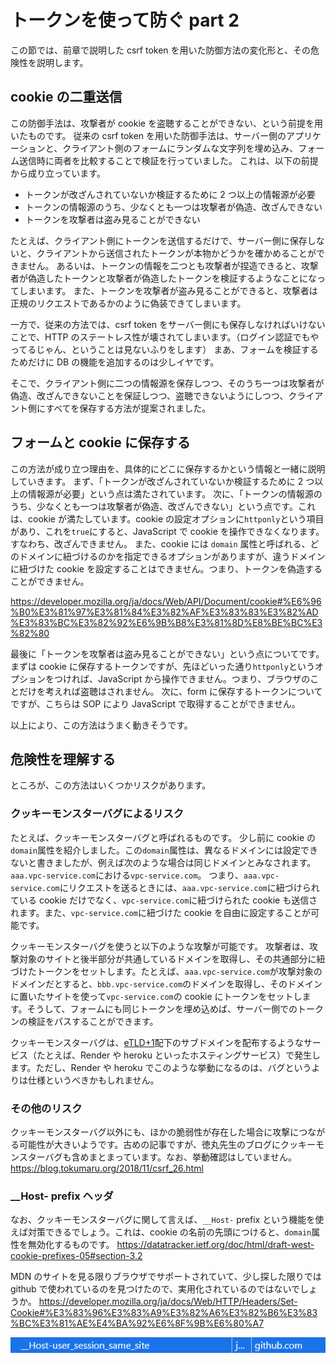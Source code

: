 # トークンを使って防ぐ part 2

この節では、前章で説明した csrf token を用いた防御方法の変化形と、その危険性を説明します。

## cookie の二重送信

この防御手法は、攻撃者が cookie を盗聴することができない、という前提を用いたものです。
従来の csrf token を用いた防御手法は、サーバー側のアプリケーションと、クライアント側のフォームにランダムな文字列を埋め込み、フォーム送信時に両者を比較することで検証を行っていました。
これは、以下の前提から成り立っています。

- トークンが改ざんされていないか検証するために 2 つ以上の情報源が必要
- トークンの情報源のうち、少なくとも一つは攻撃者が偽造、改ざんできない
- トークンを攻撃者は盗み見ることができない

たとえば、クライアント側にトークンを送信するだけで、サーバー側に保存しないと、クライアントから送信されたトークンが本物かどうかを確かめることができません。
あるいは、トークンの情報を二つとも攻撃者が捏造できると、攻撃者が偽造したトークンと攻撃者が偽造したトークンを検証するようなことになってしまいます。
また、トークンを攻撃者が盗み見ることができると、攻撃者は正規のリクエストであるかのように偽装できてしまいます。

一方で、従来の方法では、csrf token をサーバー側にも保存しなければいけないことで、HTTP のステートレス性が壊されてしまいます。（ログイン認証でもやってるじゃん、ということは見ないふりをします）
まあ、フォームを検証するためだけに DB の機能を追加するのは少しイヤです。

そこで、クライアント側に二つの情報源を保存しつつ、そのうち一つは攻撃者が偽造、改ざんできないことを保証しつつ、盗聴できないようにしつつ、クライアント側にすべてを保存する方法が提案されました。

## フォームと cookie に保存する

この方法が成り立つ理由を、具体的にどこに保存するかという情報と一緒に説明していきます。
まず、「トークンが改ざんされていないか検証するために 2 つ以上の情報源が必要」という点は満たされています。
次に、「トークンの情報源のうち、少なくとも一つは攻撃者が偽造、改ざんできない」という点です。これは、cookie が満たしています。cookie の設定オプションに`httponly`という項目があり、これを`true`にすると、JavaScript で cookie を操作できなくなります。すなわち、改ざんできません。
また、cookie には `domain` 属性と呼ばれる、どのドメインに紐づけるのかを指定できるオプションがありますが、違うドメインに紐づけた cookie を設定することはできません。つまり、トークンを偽造することができません。

https://developer.mozilla.org/ja/docs/Web/API/Document/cookie#%E6%96%B0%E3%81%97%E3%81%84%E3%82%AF%E3%83%83%E3%82%AD%E3%83%BC%E3%82%92%E6%9B%B8%E3%81%8D%E8%BE%BC%E3%82%80

最後に「トークンを攻撃者は盗み見ることができない」という点についてです。まずは cookie に保存するトークンですが、先ほどいった通り`httponly`というオプションをつければ、JavaScript から操作できません。つまり、ブラウザのことだけを考えれば盗聴はされません。
次に、form に保存するトークンについてですが、こちらは SOP により JavaScript で取得することができません。

以上により、この方法はうまく動きそうです。

## 危険性を理解する

ところが、この方法はいくつかリスクがあります。

### クッキーモンスターバグによるリスク

たとえば、クッキーモンスターバグと呼ばれるものです。
少し前に cookie の `domain`属性を紹介しました。この`domain`属性は、異なるドメインには設定できないと書きましたが、例えば次のような場合は同じドメインとみなされます。`aaa.vpc-service.com`における`vpc-service.com`。
つまり、`aaa.vpc-service.com`にリクエストを送るときには、`aaa.vpc-service.com`に紐づけられている cookie だけでなく、`vpc-service.com`に紐づけられた cookie も送信されます。また、`vpc-service.com`に紐づけた cookie を自由に設定することが可能です。

クッキーモンスターバグを使うと以下のような攻撃が可能です。
攻撃者は、攻撃対象のサイトと後半部分が共通しているドメインを取得し、その共通部分に紐づけたトークンをセットします。たとえば、`aaa.vpc-service.com`が攻撃対象のドメインだとすると、`bbb.vpc-service.com`のドメインを取得し、そのドメインに置いたサイトを使って`vpc-service.com`の cookie にトークンをセットします。そうして、フォームにも同じトークンを埋め込めば、サーバー側でのトークンの検証をパスすることができます。

クッキーモンスターバグは、[eTLD+1](https://webtan.impress.co.jp/g/etld1)配下のサブドメインを配布するようなサービス（たとえば、Render や heroku といったホスティングサービス）で発生します。ただし、Render や heroku でこのような挙動になるのは、バグというよりは仕様というべきかもしれません。

### その他のリスク

クッキーモンスターバグ以外にも、ほかの脆弱性が存在した場合に攻撃につながる可能性が大きいようです。古めの記事ですが、徳丸先生のブログにクッキーモンスターバグも含めまとまっています。なお、挙動確認はしていません。
https://blog.tokumaru.org/2018/11/csrf_26.html

### \_\_Host- prefix ヘッダ

なお、クッキーモンスターバグに関して言えば、`__Host-` prefix という機能を使えば対策できるでしょう。これは、cookie の名前の先頭につけると、`domain`属性を無効化するものです。
https://datatracker.ietf.org/doc/html/draft-west-cookie-prefixes-05#section-3.2

MDN のサイトを見る限りブラウザでサポートされていて、少し探した限りでは github で使われているのを見つけたので、実用化されているのではないでしょうか。
https://developer.mozilla.org/ja/docs/Web/HTTP/Headers/Set-Cookie#%E3%83%96%E3%83%A9%E3%82%A6%E3%82%B6%E3%83%BC%E3%81%AE%E4%BA%92%E6%8F%9B%E6%80%A7

![](img/guard-csrf-using-token-part2_20221013003847.png)
